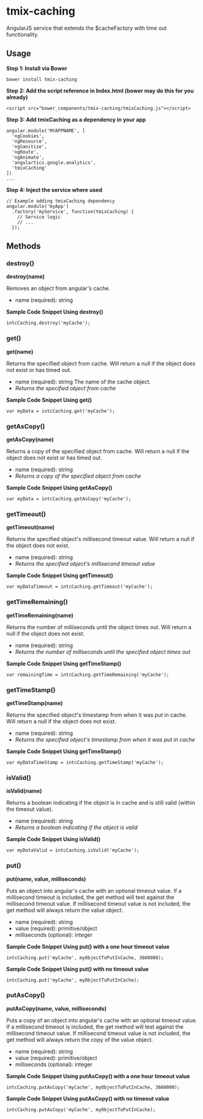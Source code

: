 tmix-caching
============

AngularJS service that extends the $cacheFactory with time out functionality.



## Usage

__Step 1: Install via Bower__
```
bower install tmix-caching
```
  
__Step 2: Add the script reference in Index.html (bower may do this for you already)__


```
<script src="bower_components/tmix-caching/tmixCaching.js"></script>
```

__Step 3: Add tmixCaching as a dependency in your app__

```
angular.module('MYAPPNAME', [
  'ngCookies',
  'ngResource',
  'ngSanitize',
  'ngRoute',
  'ngAnimate',
  'angulartics.google.analytics',
  'tmixCaching'
])
...
```


__Step 4: Inject the service where used__


```
// Example adding tmixCaching dependency
angular.module('myApp')
  .factory('myService', function(tmixCaching) {
    // Service logic
    // ...
  });
```


## Methods

### destroy()

__destroy(name)__

Removes an object from angular's cache.

* name (required): string

__Sample Code Snippet Using destroy()__

```
intcCaching.destroy('myCache');
```

### get()

__get(name)__

Returns the specified object from cache.  Will return a null if the object does not exist or has timed out.

* name (required): string The name of the cache object.
* _Returns the specified object from cache_

__Sample Code Snippet Using get()__

```
var myData = intcCaching.get('myCache');
```

### getAsCopy()

__getAsCopy(name)__

Returns a copy of the specified object from cache.  Will return a null if the object does not exist or has timed out.

* name (required): string
* _Returns a copy of the specified object from cache_

__Sample Code Snippet Using getAsCopy()__

```
var myData = intcCaching.getAsCopy('myCache');
```

### getTimeout()

__getTimeout(name)__

Returns the specified object's millisecond timeout value.  Will return a null if the object does not exist.

* name (required): string
* _Returns the specified object's millisecond timeout value_

__Sample Code Snippet Using getTimeout()__

```
var myDataTimeout = intcCaching.getTimeout('myCache');
```

### getTimeRemaining()

__getTimeRemaining(name)__

Returns the number of milliseconds until the object times out.  Will return a null if the object does not exist.

* name (required): string
* _Returns the number of millseconds until the specified object times out_

__Sample Code Snippet Using getTimeStamp()__

```
var remainingTime = intcCaching.getTimeRemaining('myCache');
```

### getTimeStamp()

__getTimeStamp(name)__

Returns the specified object's timestamp from when it was put in cache.  Will return a null if the object does not exist.

* name (required): string
* _Returns the specified object's timestamp from when it was put in cache_

__Sample Code Snippet Using getTimeStamp()__

```
var myDataTimeStamp = intcCaching.getTimeStamp('myCache');
```

### isValid()

__isValid(name)__

Returns a boolean indicating if the object is in cache and is still valid (within the timeout value).

* name (required): string
* _Returns a boolean indicating if the object is valid_

__Sample Code Snippet Using isValid()__

```
var myDataValid = intcCaching.isValid('myCache');
```

### put()

__put(name, value, milliseconds)__

Puts an object into angular's cache with an optional timeout value.  If a millisecond timeout is included, the get method will test against the millisecond timeout value. If millisecond timeout value is not included, the get method will always return the value object.

* name (required): string
* value (required): primitive/object
* milliseconds (optional): integer

__Sample Code Snippet Using put() with a one hour timeout value__

```
intcCaching.put('myCache', myObjectToPutInCache, 3600000);
```

__Sample Code Snippet Using put() with no timeout value__

```
intcCaching.put('myCache', myObjectToPutInCache);
```  
  
### putAsCopy()

__putAsCopy(name, value, milliseconds)__

Puts a copy of an object into angular's cache with an optional timeout value.  If a millisecond timeout is included, the get method will test against the millisecond timeout value. If millisecond timeout value is not included, the get method will always return the copy of the value object.

* name (required): string
* value (required): primitive/object
* milliseconds (optional): integer

__Sample Code Snippet Using putAsCopy() with a one hour timeout value__

```
intcCaching.putAsCopy('myCache', myObjectToPutInCache, 3600000);
```

__Sample Code Snippet Using putAsCopy() with no timeout value__

```
intcCaching.putAsCopy('myCache', myObjectToPutInCache);
```


